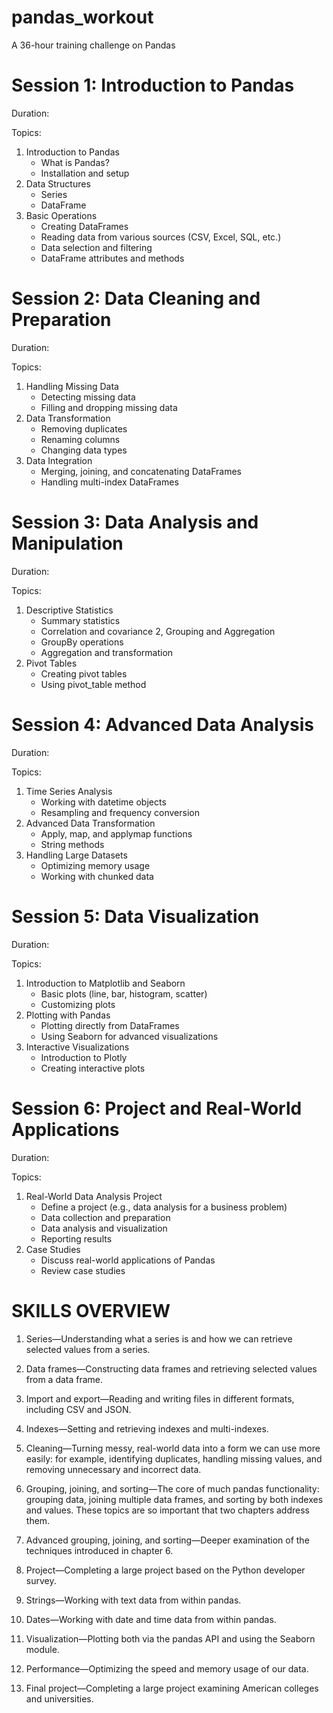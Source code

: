 # pandas_workout
A 36-hour training challenge on Pandas

# Session 1: Introduction to Pandas
Duration: 

Topics:

1. Introduction to Pandas
    - What is Pandas?
    - Installation and setup
2. Data Structures
    - Series 
    - DataFrame 
3. Basic Operations 
    - Creating DataFrames
    - Reading data from various sources (CSV, Excel, SQL, etc.) 
    - Data selection and filtering
    - DataFrame attributes and methods

# Session 2: Data Cleaning and Preparation
Duration: 

Topics:

1. Handling Missing Data
    - Detecting missing data
    - Filling and dropping missing data
2. Data Transformation
    - Removing duplicates
    - Renaming columns
    - Changing data types
3. Data Integration
    - Merging, joining, and concatenating DataFrames
    - Handling multi-index DataFrames

# Session 3: Data Analysis and Manipulation
Duration: 

Topics:

1. Descriptive Statistics
    - Summary statistics
    - Correlation and covariance
2, Grouping and Aggregation
    - GroupBy operations
    - Aggregation and transformation
3. Pivot Tables
    - Creating pivot tables
    - Using pivot_table method

# Session 4: Advanced Data Analysis
Duration: 

Topics:

1. Time Series Analysis
    - Working with datetime objects
    - Resampling and frequency conversion
2. Advanced Data Transformation
    - Apply, map, and applymap functions
    - String methods
3. Handling Large Datasets
    - Optimizing memory usage
    - Working with chunked data

# Session 5: Data Visualization
Duration: 

Topics:

1. Introduction to Matplotlib and Seaborn
    - Basic plots (line, bar, histogram, scatter)
    - Customizing plots
2. Plotting with Pandas
    - Plotting directly from DataFrames
    - Using Seaborn for advanced visualizations
3. Interactive Visualizations
    - Introduction to Plotly
    - Creating interactive plots

# Session 6: Project and Real-World Applications
Duration: 

Topics:

1. Real-World Data Analysis Project
    - Define a project (e.g., data analysis for a business problem)
    - Data collection and preparation
    - Data analysis and visualization
    - Reporting results
2. Case Studies
    - Discuss real-world applications of Pandas
    - Review case studies

# SKILLS OVERVIEW

1. Series—Understanding what a series is and how we can retrieve selected values from a series.

2. Data frames—Constructing data frames and retrieving selected values from a data frame.

3. Import and export—Reading and writing files in different formats, including CSV and JSON.

4. Indexes—Setting and retrieving indexes and multi-indexes.

5. Cleaning—Turning messy, real-world data into a form we can use more easily: for example, identifying duplicates, handling missing values, and removing unnecessary and incorrect data.

6. Grouping, joining, and sorting—The core of much pandas functionality: grouping data, joining multiple data frames, and sorting by both indexes and values. These topics are so important that two chapters address them.

7. Advanced grouping, joining, and sorting—Deeper examination of the techniques introduced in chapter 6.

8. Project—Completing a large project based on the Python developer survey.

9. Strings—Working with text data from within pandas.

10. Dates—Working with date and time data from within pandas.

11. Visualization—Plotting both via the pandas API and using the Seaborn module.

12. Performance—Optimizing the speed and memory usage of our data.

13. Final project—Completing a large project examining American colleges and universities.
